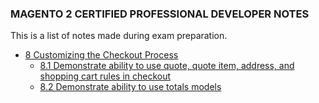 ### MAGENTO 2 CERTIFIED PROFESSIONAL DEVELOPER NOTES

This is a list of notes made during exam preparation.

* [8 Customizing the Checkout Process](https://github.com/Coderimus/coderimus-notes/tree/master/Magento2/MAGENTO%202%20CERTIFIED%20PROFESSIONAL%20DEVELOPER/8%20Customizing%20the%20Checkout%20Process)
    * [8.1 Demonstrate ability to use quote, quote item, address, and shopping cart rules in checkout](8%20Customizing%20the%20Checkout%20Process/8.1%20Demonstrate%20ability%20to%20use%20quote%2C%20quote%20item%2C%20address%2C%20and%20shopping%20cart%20rules%20in%20checkout.md)
    * [8.2 Demonstrate ability to use totals models](https://github.com/Coderimus/coderimus-notes/blob/master/Magento2/MAGENTO%202%20CERTIFIED%20PROFESSIONAL%20DEVELOPER/8%20Customizing%20the%20Checkout%20Process/8.2%20Demonstrate%20ability%20to%20use%20totals%20models.md)

